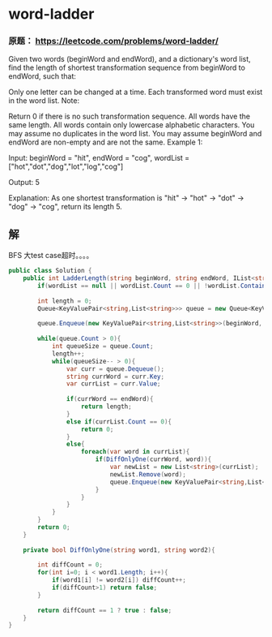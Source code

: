 # word-ladder

### 原题： https://leetcode.com/problems/word-ladder/

Given two words (beginWord and endWord), and a dictionary's word list, find the length of shortest transformation sequence from beginWord to endWord, such that:

Only one letter can be changed at a time.
Each transformed word must exist in the word list.
Note:

Return 0 if there is no such transformation sequence.
All words have the same length.
All words contain only lowercase alphabetic characters.
You may assume no duplicates in the word list.
You may assume beginWord and endWord are non-empty and are not the same.
Example 1:

Input:
beginWord = "hit",
endWord = "cog",
wordList = ["hot","dot","dog","lot","log","cog"]

Output: 5

Explanation: As one shortest transformation is "hit" -> "hot" -> "dot" -> "dog" -> "cog",
return its length 5.


## 解
BFS
大test case超时。。。。

```c#
public class Solution {
    public int LadderLength(string beginWord, string endWord, IList<string> wordList) {
        if(wordList == null || wordList.Count == 0 || !wordList.Contains(endWord)) return 0;
        
        int length = 0;
        Queue<KeyValuePair<string,List<string>>> queue = new Queue<KeyValuePair<string,List<string>>>();
        
        queue.Enqueue(new KeyValuePair<string,List<string>>(beginWord, new List<string>(wordList)));
        
        while(queue.Count > 0){
            int queueSize = queue.Count;
            length++;
            while(queueSize-- > 0){
                var curr = queue.Dequeue();
                string currWord = curr.Key;
                var currList = curr.Value;
                
                if(currWord == endWord){
                    return length;
                }
                else if(currList.Count == 0){
                    return 0;
                }
                else{
                    foreach(var word in currList){
                        if(DiffOnlyOne(currWord, word)){
                            var newList = new List<string>(currList);
                            newList.Remove(word);
                            queue.Enqueue(new KeyValuePair<string,List<string>>(word, newList));
                        }
                    }
                }
            }
        }
        return 0;
    }
    
    private bool DiffOnlyOne(string word1, string word2){
        
        int diffCount = 0;
        for(int i=0; i < word1.Length; i++){
            if(word1[i] != word2[i]) diffCount++;
            if(diffCount>1) return false;
        }
        
        return diffCount == 1 ? true : false;
    }
}

```


